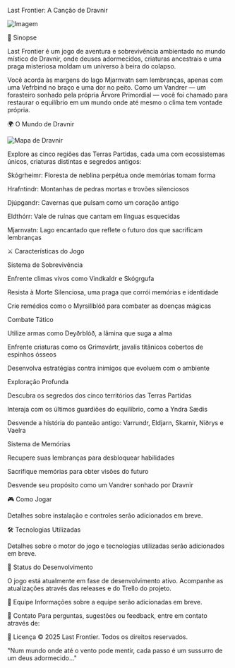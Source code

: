 Last Frontier: A Canção de Dravnir

![Imagem](https://i.imgur.com/SMaQdgz.png)

🌳 Sinopse

Last Frontier é um jogo de aventura e sobrevivência ambientado no mundo místico de Dravnir, onde deuses adormecidos, criaturas ancestrais e uma praga misteriosa moldam um universo à beira do colapso.

Você acorda às margens do lago Mjarnvatn sem lembranças, apenas com uma Vefrbind no braço e uma dor no peito. Como um Vandrer — um forasteiro sonhado pela própria Árvore Primordial — você foi chamado para restaurar o equilíbrio em um mundo onde até mesmo o clima tem vontade própria.

🌍 O Mundo de Dravnir

![Mapa de Dravnir](https://i.imgur.com/awY0ACx.png)

Explore as cinco regiões das Terras Partidas, cada uma com ecossistemas únicos, criaturas distintas e segredos antigos:

Skógrheimr: Floresta de neblina perpétua onde memórias tomam forma

Hrafntindr: Montanhas de pedras mortas e trovões silenciosos

Djúpgandr: Cavernas que pulsam como um coração antigo

Eldthórr: Vale de ruínas que cantam em línguas esquecidas

Mjarnvatn: Lago encantado que reflete o futuro dos que sacrificam lembranças

⚔️ Características do Jogo

Sistema de Sobrevivência

Enfrente climas vivos como Vindkaldr e Skógrgufa

Resista à Morte Silenciosa, uma praga que corrói memórias e identidade

Crie remédios como o Myrsillblóð para combater as doenças mágicas

Combate Tático

Utilize armas como Deyðrblóð, a lâmina que suga a alma

Enfrente criaturas como os Grimsvártr, javalis titânicos cobertos de espinhos ósseos

Desenvolva estratégias contra inimigos que evoluem com o ambiente

Exploração Profunda

Descubra os segredos dos cinco territórios das Terras Partidas

Interaja com os últimos guardiões do equilíbrio, como a Yndra Sædis

Desvende a história do panteão antigo: Varrundr, Eldjarn, Skarnir, Niðrys e Vaelra

Sistema de Memórias

Recupere suas lembranças para desbloquear habilidades

Sacrifique memórias para obter visões do futuro

Desvende seu propósito como um Vandrer sonhado por Dravnir

🎮 Como Jogar

Detalhes sobre instalação e controles serão adicionados em breve.

🛠️ Tecnologias Utilizadas

Detalhes sobre o motor do jogo e tecnologias utilizadas serão adicionados em breve.

📝 Status do Desenvolvimento

O jogo está atualmente em fase de desenvolvimento ativo. Acompanhe as atualizações através das releases e do Trello do projeto.

👥 Equipe
Informações sobre a equipe serão adicionadas em breve.

📧 Contato
Para perguntas, sugestões ou feedback, entre em contato através de:

📜 Licença
© 2025 Last Frontier. Todos os direitos reservados.

"Num mundo onde até o vento pode mentir, cada passo é um sussurro de um deus adormecido..."

